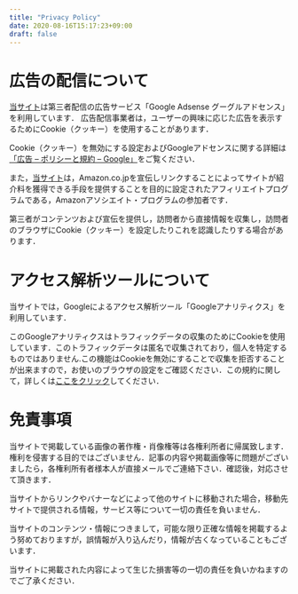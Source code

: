 ```yaml
---
title: "Privacy Policy"
date: 2020-08-16T15:17:23+09:00
draft: false
---
```

<!--more-->
# 広告の配信について
[当サイト](https://yuhi-sa．github．io)は第三者配信の広告サービス「Google Adsense グーグルアドセンス」を利用しています．
広告配信事業者は，ユーザーの興味に応じた広告を表示するためにCookie（クッキー）を使用することがあります．

Cookie（クッキー）を無効にする設定およびGoogleアドセンスに関する詳細は[「広告 – ポリシーと規約 – Google」](https://policies.google.com/technologies/ads?gl=jp)をご覧ください．

また，[当サイト](https://yuhi-sa.github.io)は，Amazon.co.jpを宣伝しリンクすることによってサイトが紹介料を獲得できる手段を提供することを目的に設定されたアフィリエイトプログラムである，Amazonアソシエイト・プログラムの参加者です．

第三者がコンテンツおよび宣伝を提供し，訪問者から直接情報を収集し，訪問者のブラウザにCookie（クッキー）を設定したりこれを認識したりする場合があります．

# アクセス解析ツールについて
当サイトでは，Googleによるアクセス解析ツール「Googleアナリティクス」を利用しています．

このGoogleアナリティクスはトラフィックデータの収集のためにCookieを使用しています．このトラフィックデータは匿名で収集されており，個人を特定するものではありません.この機能はCookieを無効にすることで収集を拒否することが出来ますので，お使いのブラウザの設定をご確認ください．この規約に関して，詳しくは[ここをクリック](https://marketingplatform.google.com/about/analytics/terms/jp/)してください．

# 免責事項
当サイトで掲載している画像の著作権・肖像権等は各権利所者に帰属致します．権利を侵害する目的ではございません．記事の内容や掲載画像等に問題がございましたら，各権利所有者様本人が直接メールでご連絡下さい．確認後，対応させて頂きます．

当サイトからリンクやバナーなどによって他のサイトに移動された場合，移動先サイトで提供される情報，サービス等について一切の責任を負いません．

当サイトのコンテンツ・情報につきまして，可能な限り正確な情報を掲載するよう努めておりますが，誤情報が入り込んだり，情報が古くなっていることもございます．

当サイトに掲載された内容によって生じた損害等の一切の責任を負いかねますのでご了承ください．